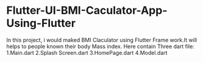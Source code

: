 # Flutter-UI-BMI-Caculator-App-Using-Flutter

In this project, i would maked BMI Claculator using Flutter Frame work.It will helps to people known their body Mass index.
Here contain Three dart file:
1.Main.dart
2.Splash Screen.dart
3.HomePage.dart
4.Model.dart

